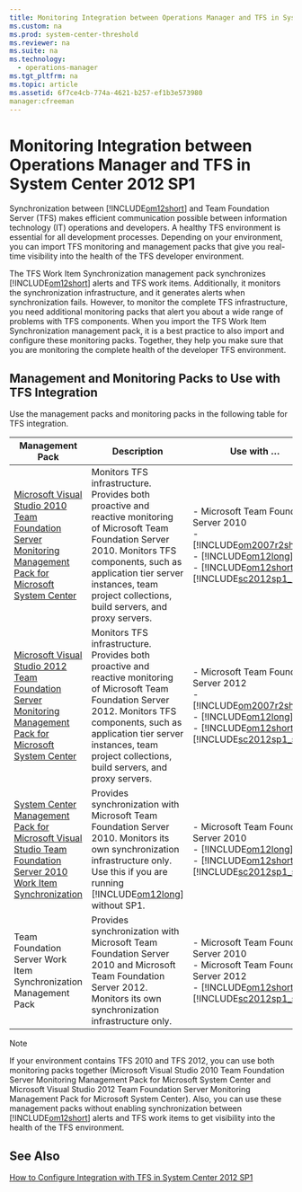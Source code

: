 ```yaml
---
title: Monitoring Integration between Operations Manager and TFS in System Center 2012 SP1
ms.custom: na
ms.prod: system-center-threshold
ms.reviewer: na
ms.suite: na
ms.technology: 
  - operations-manager
ms.tgt_pltfrm: na
ms.topic: article
ms.assetid: 6f7ce4cb-774a-4621-b257-ef1b3e573980
manager:cfreeman
---
```

# Monitoring Integration between Operations Manager and TFS in System Center 2012 SP1
Synchronization between [!INCLUDE[om12short](../../om/manage/includes/om12short_md.md)] and Team Foundation Server \(TFS\) makes efficient communication possible between information technology \(IT\) operations and developers. A healthy TFS environment is essential for all development processes. Depending on your environment, you can import TFS monitoring and management packs that give you real\-time visibility into the health of the TFS developer environment.  
  
The TFS Work Item Synchronization management pack synchronizes [!INCLUDE[om12short](../../om/manage/includes/om12short_md.md)] alerts and TFS work items. Additionally, it monitors the synchronization infrastructure, and it generates alerts when synchronization fails. However, to monitor the complete TFS infrastructure, you need additional monitoring packs that alert you about a wide range of problems with TFS components. When you import the TFS Work Item Synchronization management pack, it is a best practice to also import and configure these monitoring packs. Together, they help you make sure that you are monitoring the complete health of the developer TFS environment.  
  
## Management and Monitoring Packs to Use with TFS Integration  
Use the management packs and monitoring packs in the following table for TFS integration.  
  
|Management Pack|Description|Use with …|Where to get it|  
|-------------------|---------------|--------------|-------------------|  
|[Microsoft Visual Studio 2010 Team Foundation Server Monitoring Management Pack for Microsoft System Center](http://go.microsoft.com/fwlink/?LinkId=272647)|Monitors TFS infrastructure. Provides both proactive and reactive monitoring of Microsoft Team Foundation Server 2010. Monitors TFS components, such as application tier server instances, team project collections, build servers, and proxy servers.|-   Microsoft Team Foundation Server 2010<br />-   [!INCLUDE[om2007r2short](../../om/manage/includes/om2007r2short_md.md)]<br />-   [!INCLUDE[om12long](../../om/manage/includes/om12long_md.md)]<br />-   [!INCLUDE[om12short](../../om/manage/includes/om12short_md.md)] in [!INCLUDE[sc2012sp1_long](../../om/manage/includes/sc2012sp1_long_md.md)]|Microsoft Download Center|  
|[Microsoft Visual Studio 2012 Team Foundation Server Monitoring Management Pack for Microsoft System Center](http://go.microsoft.com/fwlink/?LinkId=272663)|Monitors TFS infrastructure. Provides both proactive and reactive monitoring of Microsoft Team Foundation Server 2012. Monitors TFS components, such as application tier server instances, team project collections, build servers, and proxy servers.|-   Microsoft Team Foundation Server 2012<br />-   [!INCLUDE[om2007r2short](../../om/manage/includes/om2007r2short_md.md)]<br />-   [!INCLUDE[om12long](../../om/manage/includes/om12long_md.md)]<br />-   [!INCLUDE[om12short](../../om/manage/includes/om12short_md.md)] in [!INCLUDE[sc2012sp1_short](../../om/manage/includes/sc2012sp1_short_md.md)]|Microsoft Download Center|  
|[System Center Management Pack for Microsoft Visual Studio Team Foundation Server 2010 Work Item Synchronization](http://go.microsoft.com/fwlink/?LinkId=271476)|Provides synchronization with Microsoft Team Foundation Server 2010. Monitors its own synchronization infrastructure only. Use this if you are running [!INCLUDE[om12long](../../om/manage/includes/om12long_md.md)] without SP1.|-   Microsoft Team Foundation Server 2010<br />-   [!INCLUDE[om12long](../../om/manage/includes/om12long_md.md)]<br />-   [!INCLUDE[om12short](../../om/manage/includes/om12short_md.md)] in [!INCLUDE[sc2012sp1_short](../../om/manage/includes/sc2012sp1_short_md.md)]|Microsoft Download Center|  
|Team Foundation Server Work Item Synchronization Management Pack|Provides synchronization with Microsoft Team Foundation Server 2010 and Microsoft Team Foundation Server 2012. Monitors its own synchronization infrastructure only.|-   Microsoft Team Foundation Server 2010<br />-   Microsoft Team Foundation Server 2012<br />-   [!INCLUDE[om12short](../../om/manage/includes/om12short_md.md)] in [!INCLUDE[sc2012sp1_short](../../om/manage/includes/sc2012sp1_short_md.md)]|[!INCLUDE[om12short](../../om/manage/includes/om12short_md.md)] in [!INCLUDE[sc2012sp1_short](../../om/manage/includes/sc2012sp1_short_md.md)] media|  
  
> [!NOTE]  
> If your environment contains TFS 2010 and TFS 2012, you can use both monitoring packs together \(Microsoft Visual Studio 2010 Team Foundation Server Monitoring Management Pack for Microsoft System Center and Microsoft Visual Studio 2012 Team Foundation Server Monitoring Management Pack for Microsoft System Center\). Also, you can use these management packs without enabling synchronization between [!INCLUDE[om12short](../../om/manage/includes/om12short_md.md)] alerts and TFS work items to get visibility into the health of the TFS environment.  
  
## See Also  
[How to Configure Integration with TFS in System Center 2012 SP1](../../om/manage/How-to-Configure-Integration-with-TFS-in-System-Center-2012-SP1.md)  
  
